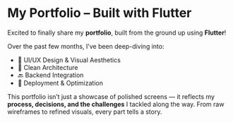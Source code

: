 # My Portfolio – Built with Flutter

Excited to finally share my **portfolio**, built from the ground up using **Flutter**!

Over the past few months, I’ve been deep-diving into:

* 🎨 UI/UX Design & Visual Aesthetics
* 🧱 Clean Architecture
* 🔙 Backend Integration
* 🚀 Deployment & Optimization

This portfolio isn’t just a showcase of polished screens — it reflects my **process, decisions, and the challenges** I tackled along the way. From raw wireframes to refined visuals, every part tells a story.
